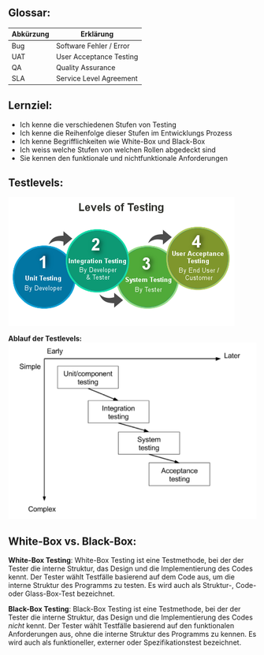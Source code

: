 ## Glossar:

| Abkürzung | Erklärung               |
| --------- | ----------------------- |
| Bug       | Software Fehler / Error |
| UAT       | User Acceptance Testing |
| QA        | Quality Assurance       |
| SLA       | Service Level Agreement |

## Lernziel:

- Ich kenne die verschiedenen Stufen von Testing
- Ich kenne die Reihenfolge dieser Stufen im Entwicklungs Prozess
- Ich kenne Begrifflichkeiten wie White-Box und Black-Box
- Ich weiss welche Stufen von welchen Rollen abgedeckt sind
- Sie kennen den funktionale und nichtfunktionale Anforderungen

## Testlevels:

![Testlevels](who-does-what-level.png)

**Ablauf der Testlevels:**
![Tests](time-complexity.png)

## White-Box vs. Black-Box:

**White-Box Testing**:
White-Box Testing ist eine Testmethode, bei der der Tester die interne Struktur, das Design und die Implementierung des Codes kennt. Der Tester wählt Testfälle basierend auf dem Code aus, um die interne Struktur des Programms zu testen. Es wird auch als Struktur-, Code- oder Glass-Box-Test bezeichnet.

**Black-Box Testing**:
Black-Box Testing ist eine Testmethode, bei der der Tester die interne Struktur, das Design und die Implementierung des Codes _nicht_ kennt. Der Tester wählt Testfälle basierend auf den funktionalen Anforderungen aus, ohne die interne Struktur des Programms zu kennen. Es wird auch als funktioneller, externer oder Spezifikationstest bezeichnet.
